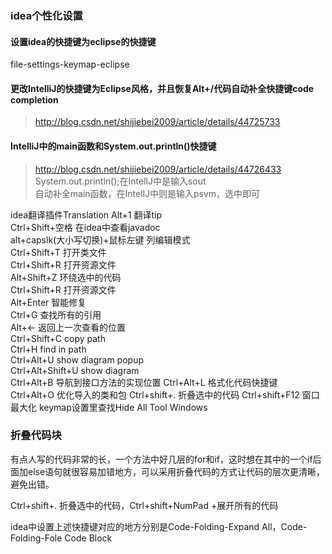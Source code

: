 ### idea个性化设置

#### 设置idea的快捷键为eclipse的快捷键
file-settings-keymap-eclipse
#### 更改IntelliJ的快捷键为Eclipse风格，并且恢复Alt+/代码自动补全快捷键code completion
> http://blog.csdn.net/shijiebei2009/article/details/44725733
####  IntelliJ中的main函数和System.out.println()快捷键
> http://blog.csdn.net/shijiebei2009/article/details/44726433  
System.out.println();在IntellJ中是输入sout  
自动补全main函数，在IntellJ中则是输入psvm，选中即可  

idea翻译插件Translation Alt+1 翻译tip  
Ctrl+Shift+空格   在idea中查看javadoc  
alt+capslk(大小写切换)+鼠标左键 列编辑模式  
Ctrl+Shift+T 打开类文件  
Ctrl+Shift+R 打开资源文件  
Alt+Shift+Z 环绕选中的代码  
Ctrl+Shift+R 打开资源文件  
Alt+Enter 智能修复  
Ctrl+G 查找所有的引用  
Alt+← 返回上一次查看的位置  
Ctrl+Shift+C copy path  
Ctrl+H find in path  
Ctrl+Alt+U show diagram popup  
Ctrl+Alt+Shift+U show diagram  
Ctrl+Alt+B 导航到接口方法的实现位置
Ctrl+Alt+L 格式化代码快捷键  
Ctrl+Alt+O 优化导入的类和包
Ctrl+shift+. 折叠选中的代码
Ctrl+shift+F12 窗口最大化
keymap设置里查找Hide All Tool Windows

### 折叠代码块

有点人写的代码非常的长，一个方法中好几层的for和if，这时想在其中的一个if后面加else语句就很容易加错地方，可以采用折叠代码的方式让代码的层次更清晰，避免出错。

Ctrl+shift+. 折叠选中的代码，Ctrl+shift+NumPad +展开所有的代码

idea中设置上述快捷键对应的地方分别是Code-Folding-Expand All，Code-Folding-Fole Code Block
